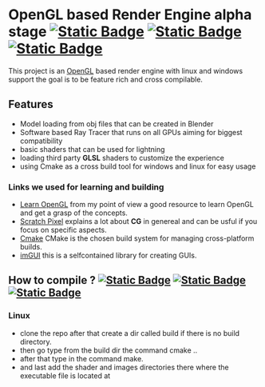 # OpenGL based Render Engine **alpha stage** [![Static Badge](https://img.shields.io/badge/GLFW-blue)](https://github.com/glfw/glfw)   [![Static Badge](https://img.shields.io/badge/ImGui-lightgreen)](https://github.com/ocornut/imgui)  [![Static Badge](https://img.shields.io/badge/OpenGL-darkgreen)](https://www.opengl.org/)
This project is an [OpenGL](https://www.khronos.org/) based render engine with linux and windows support the goal is to be feature rich and cross compilable.  




## Features
- Model loading from obj files that can be created in Blender
- Software based Ray Tracer that runs on all GPUs aiming for biggest compatibility
- basic shaders that can be used for lightning
- loading third party **GLSL** shaders to customize the experience
- using Cmake as a cross build tool for windows and linux for easy usage

### Links we used for learning and building
- [Learn OpenGL](https://learnopengl.com/) from my point of view a good resource to learn OpenGL and get a grasp of the concepts.
- [Scratch Pixel](https://www.scratchapixel.com/index.html) explains a lot about **CG** in genereal and can be usful if you focus on specific aspects.
- [Cmake](https://cmake.org/) CMake is the chosen build system for managing cross-platform builds.
- [imGUI](https://github.com/ocornut/imgui) this is a selfcontained library for creating GUIs.

## How to compile ?    [![Static Badge](https://img.shields.io/badge/MSVC-darkblue)](https://learn.microsoft.com/de-de/cpp/build/reference/compiler-options?view=msvc-170)   [![Static Badge](https://img.shields.io/badge/GCC-purple)](https://gcc.gnu.org/)   [![Static Badge](https://img.shields.io/badge/CMake-darkred)](https://cmake.org/)

### Linux
- clone the repo after that create a dir called build if there is no build directory.
- then go type from the build dir the command cmake ..
- after that type in the command make.
- and last add the shader and images directories there where the executable file is located at
